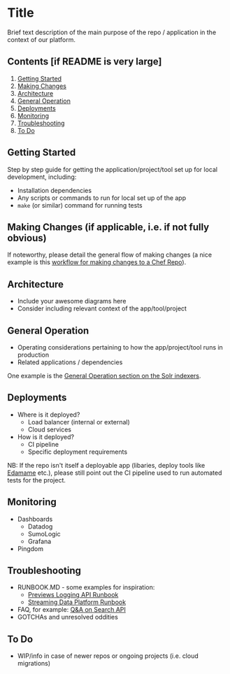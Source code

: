 # Title
Brief text description of the main purpose of the repo / application in the context of our platform.

## Contents [if README is very large]
1. [Getting Started](#getting-started)
1. [Making Changes](#making-changes)
1. [Architecture](#architecture)
1. [General Operation](#general-operation)
1. [Deployments](#deployments)
1. [Monitoring](#monitoring)
1. [Troubleshooting](#troubleshooting)
1. [To Do](#to-do)

## Getting Started
Step by step guide for getting the application/project/tool set up for local development, including:
- Installation dependencies
- Any scripts or commands to run for local set up of the app
- `make` (or similar) command for running tests

## Making Changes (if applicable, i.e. if not fully obvious)
If noteworthy, please detail the general flow of making changes (a nice example is this [workflow for making changes to a Chef Repo](https://github.com/7digital/chef-repo-disco#common-windows-dev-workflow)).

## Architecture
- Include your awesome diagrams here
- Consider including relevant context of the app/tool/project

## General Operation
- Operating considerations pertaining to how the app/project/tool runs in production
- Related applications / dependencies

One example is the [General Operation section on the Solr indexers](https://github.com/7digital/solr-indexer-console#general-operation).

## Deployments
- Where is it deployed?
    - Load balancer (internal or external)
    - Cloud services
- How is it deployed?
    - CI pipeline
    - Specific deployment requirements

NB: If the repo isn't itself a deployable app (libaries, deploy tools like [Edamame](https://github.com/7digital/edamame) etc.), please still point out the CI pipeline used to run automated tests for the project.

## Monitoring
- Dashboards 
    - Datadog
    - SumoLogic
    - Grafana
- Pingdom

## Troubleshooting
- RUNBOOK.MD - some examples for inspiration:
    - [Previews Logging API Runbook](https://github.com/7digital/previews-logging-api/blob/master/RUNBOOK.md)
    - [Streaming Data Platform Runbook](https://github.com/7digital/streaming-data-platform/blob/master/RUNBOOK.md)
- FAQ, for example: [Q&A on Search API](https://github.com/7digital/search-api#troubleshooting)
- GOTCHAs and unresolved oddities

## To Do
- WIP/info in case of newer repos or ongoing projects (i.e. cloud migrations)
